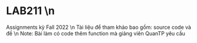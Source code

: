 # LAB211 \n
Assignments kỳ Fall 2022 \n
Tài liệu để tham khảo bao gồm: source code và đề \n
Note: Bài làm có code thêm function mà giảng viên QuanTP yêu cầu
